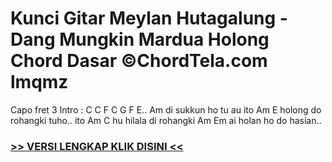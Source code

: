 
 # Kunci Gitar Meylan Hutagalung - Dang Mungkin Mardua Holong Chord Dasar ©ChordTela.com lmqmz


Capo fret 3 Intro : C C F C G F E.. Am di sukkun ho tu au ito Am E holong do rohangki tuho.. ito Am C hu hilala di rohangki Am Em ai holan ho do hasian..

###  <a href="https://shortlighzx.web.app?sq=Kunci Gitar Meylan Hutagalung - Dang Mungkin Mardua Holong Chord Dasar ©ChordTela.com"> >> VERSI LENGKAP KLIK DISINI << </a>
